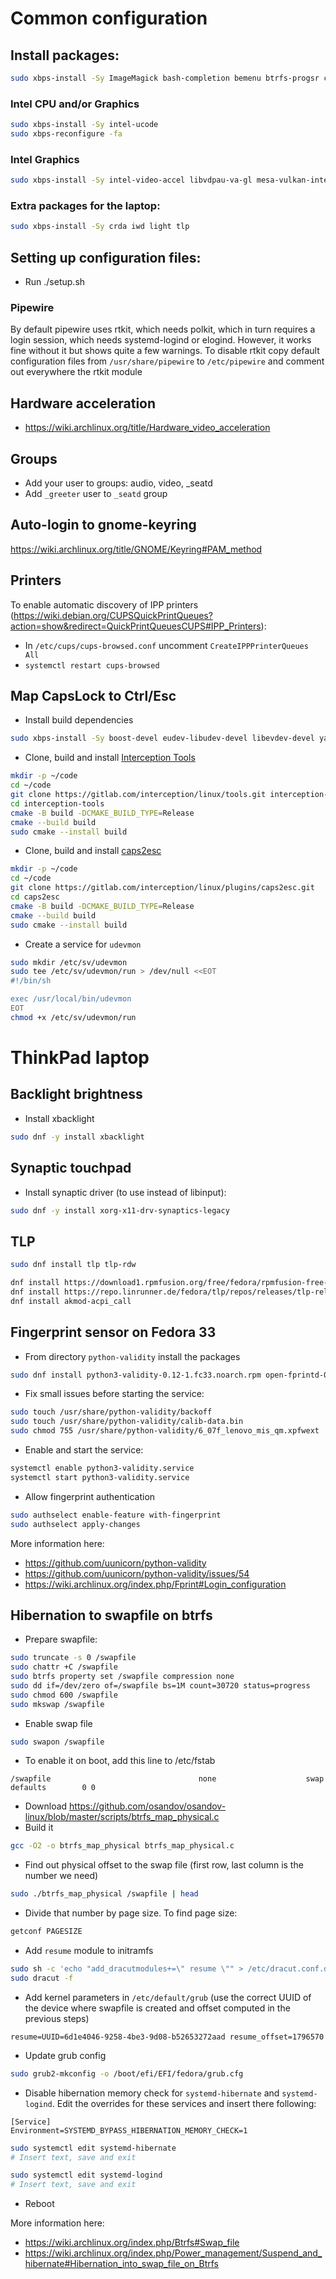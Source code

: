 # Common configuration

## Install packages:

```sh
sudo xbps-install -Sy ImageMagick bash-completion bemenu btrfs-progsr chrony cmake cronie curl dconf firefox font-firacode foot fzf gcc git gnome-keyring gnome-themes-extra google-fonts-ttf grim gsettings-desktop-schemas htop i3status j4-dmenu-desktop kwayland libnotify make mako mesa-dri mpv pavucontrol pipewire pulseaudio-utils qt5-wayland ranger ripgrep seatd slurp socklog-void sway swayidle swaylock vim void-repo-nonfree vulkan-loader wl-clipboard xdg-desktop-portal-wlr xdg-user-dirs xdpyinfo yaml-cpp
```

### Intel CPU and/or Graphics

```sh
sudo xbps-install -Sy intel-ucode
sudo xbps-reconfigure -fa
```

### Intel Graphics

```sh
sudo xbps-install -Sy intel-video-accel libvdpau-va-gl mesa-vulkan-intel
```

### Extra packages for the laptop:

```sh
sudo xbps-install -Sy crda iwd light tlp
```

## Setting up configuration files:

- Run ./setup.sh

### Pipewire

By default pipewire uses rtkit, which needs polkit, which in turn requires a login session, which needs systemd-logind or elogind. However, it works fine without it but shows quite a few warnings. To disable rtkit copy default configuration files from `/usr/share/pipewire` to `/etc/pipewire` and comment out everywhere the rtkit module

## Hardware acceleration

- https://wiki.archlinux.org/title/Hardware_video_acceleration

## Groups

- Add your user to groups: audio, video, \_seatd
- Add `_greeter` user to `_seatd` group

## Auto-login to gnome-keyring

https://wiki.archlinux.org/title/GNOME/Keyring#PAM_method

## Printers

To enable automatic discovery of IPP printers (https://wiki.debian.org/CUPSQuickPrintQueues?action=show&redirect=QuickPrintQueuesCUPS#IPP_Printers):
- In `/etc/cups/cups-browsed.conf` uncomment `CreateIPPPrinterQueues All`
- `systemctl restart cups-browsed`

## Map CapsLock to Ctrl/Esc

- Install build dependencies
```sh
sudo xbps-install -Sy boost-devel eudev-libudev-devel libevdev-devel yaml-cpp-devel
```
- Clone, build and install [Interception Tools](https://gitlab.com/interception/linux/tools)
```sh
mkdir -p ~/code
cd ~/code
git clone https://gitlab.com/interception/linux/tools.git interception-tools
cd interception-tools
cmake -B build -DCMAKE_BUILD_TYPE=Release
cmake --build build
sudo cmake --install build
```
- Clone, build and install [caps2esc](https://gitlab.com/interception/linux/plugins/caps2esc)
```sh
mkdir -p ~/code
cd ~/code
git clone https://gitlab.com/interception/linux/plugins/caps2esc.git
cd caps2esc
cmake -B build -DCMAKE_BUILD_TYPE=Release
cmake --build build
sudo cmake --install build
```
- Create a service for `udevmon`
```sh
sudo mkdir /etc/sv/udevmon
sudo tee /etc/sv/udevmon/run > /dev/null <<EOT
#!/bin/sh

exec /usr/local/bin/udevmon
EOT
chmod +x /etc/sv/udevmon/run
```

# ThinkPad laptop

## Backlight brightness

- Install xbacklight
```sh
sudo dnf -y install xbacklight
```

## Synaptic touchpad

- Install synaptic driver (to use instead of libinput):
```sh
sudo dnf -y install xorg-x11-drv-synaptics-legacy
```

## TLP

```sh
sudo dnf install tlp tlp-rdw

dnf install https://download1.rpmfusion.org/free/fedora/rpmfusion-free-release-$(rpm -E %fedora).noarch.rpm
dnf install https://repo.linrunner.de/fedora/tlp/repos/releases/tlp-release.fc$(rpm -E %fedora).noarch.rpm
dnf install akmod-acpi_call
```

## Fingerprint sensor on Fedora 33

- From directory `python-validity` install the packages
```sh
sudo dnf install python3-validity-0.12-1.fc33.noarch.rpm open-fprintd-0.6-1.fc33.noarch.rpm fprintd-clients-1.90.1-2.fc33.x86_64.rpm fprintd-clients-pam-1.90.1-2.fc33.x86_64.rpm
```
- Fix small issues before starting the service:
```sh
sudo touch /usr/share/python-validity/backoff
sudo touch /usr/share/python-validity/calib-data.bin
sudo chmod 755 /usr/share/python-validity/6_07f_lenovo_mis_qm.xpfwext
```
- Enable and start the service:
```sh
systemctl enable python3-validity.service
systemctl start python3-validity.service
```
- Allow fingerprint authentication
```sh
sudo authselect enable-feature with-fingerprint
sudo authselect apply-changes
```

More information here:
- https://github.com/uunicorn/python-validity
- https://github.com/uunicorn/python-validity/issues/54
- https://wiki.archlinux.org/index.php/Fprint#Login_configuration


## Hibernation to swapfile on btrfs

- Prepare swapfile:
```sh
sudo truncate -s 0 /swapfile
sudo chattr +C /swapfile
sudo btrfs property set /swapfile compression none
sudo dd if=/dev/zero of=/swapfile bs=1M count=30720 status=progress
sudo chmod 600 /swapfile
sudo mkswap /swapfile
```
- Enable swap file
```sh
sudo swapon /swapfile
```
- To enable it on boot, add this line to /etc/fstab
```
/swapfile                                 none                    swap    defaults        0 0
```
- Download https://github.com/osandov/osandov-linux/blob/master/scripts/btrfs_map_physical.c
- Build it
```sh
gcc -O2 -o btrfs_map_physical btrfs_map_physical.c
```
- Find out physical offset to the swap file (first row, last column is the number we need)
```sh
sudo ./btrfs_map_physical /swapfile | head
```
- Divide that number by page size. To find page size:
```sh
getconf PAGESIZE
```
- Add `resume` module to initramfs
```sh
sudo sh -c 'echo "add_dracutmodules+=\" resume \"" > /etc/dracut.conf.d/resume.conf'
sudo dracut -f
```
- Add kernel parameters in `/etc/default/grub` (use the correct UUID of the device where swapfile is created and offset computed in the previous steps)
```
resume=UUID=6d1e4046-9258-4be3-9d08-b52653272aad resume_offset=1796570
```
- Update grub config
```sh
sudo grub2-mkconfig -o /boot/efi/EFI/fedora/grub.cfg
```
- Disable hibernation memory check for `systemd-hibernate` and `systemd-logind`. Edit the overrides for these services and insert there following:
```
[Service]
Environment=SYSTEMD_BYPASS_HIBERNATION_MEMORY_CHECK=1
```
```sh
sudo systemctl edit systemd-hibernate
# Insert text, save and exit

sudo systemctl edit systemd-logind
# Insert text, save and exit
```
- Reboot

More information here:
- https://wiki.archlinux.org/index.php/Btrfs#Swap_file
- https://wiki.archlinux.org/index.php/Power_management/Suspend_and_hibernate#Hibernation_into_swap_file_on_Btrfs
